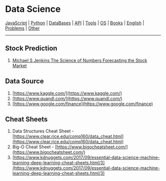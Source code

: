 # Data Science

[JavaScript](./javascript.md) | [Python](./python.md) | [DataBases](./databases.md) | [API](./api.md) | [Tools](./tools.md) | [OS](./os.md) | [Books](./books.md) | [English](./english.md) | [Problems](./problems.md) | [Other](./other.md)

---

## Stock Prediction

1. [Michael S Jenkins The Science of Numbers Forecasting the Stock Market](https://www.youtube.com/watch?v=Ta0MSq6-9hc)

## Data Source

1. [https://www.kaggle.com/](https://www.kaggle.com/)
2. [https://www.quandl.com/](https://www.quandl.com/)
3. [https://www.google.com/finance](https://www.google.com/finance)

## Cheat Sheets

1. Data Structures Cheat Sheet - [https://www.clear.rice.edu/comp160/data_cheat.html](https://www.clear.rice.edu/comp160/data_cheat.html)
1. Big-O Cheat Sheet - [https://www.bigocheatsheet.com/](https://www.bigocheatsheet.com/)
1. [https://www.kdnuggets.com/2017/09/essential-data-science-machine-learning-deep-learning-cheat-sheets.html/3](https://www.kdnuggets.com/2017/09/essential-data-science-machine-learning-deep-learning-cheat-sheets.html/3)